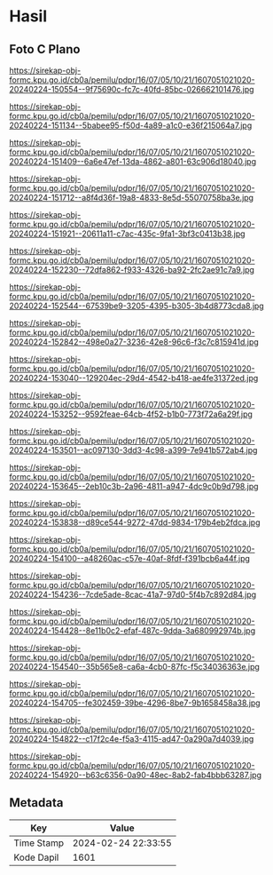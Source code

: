 # Hasil

## Foto C Plano

https://sirekap-obj-formc.kpu.go.id/cb0a/pemilu/pdpr/16/07/05/10/21/1607051021020-20240224-150554--9f75690c-fc7c-40fd-85bc-026662101476.jpg

https://sirekap-obj-formc.kpu.go.id/cb0a/pemilu/pdpr/16/07/05/10/21/1607051021020-20240224-151134--5babee95-f50d-4a89-a1c0-e36f215064a7.jpg

https://sirekap-obj-formc.kpu.go.id/cb0a/pemilu/pdpr/16/07/05/10/21/1607051021020-20240224-151409--6a6e47ef-13da-4862-a801-63c906d18040.jpg

https://sirekap-obj-formc.kpu.go.id/cb0a/pemilu/pdpr/16/07/05/10/21/1607051021020-20240224-151712--a8f4d36f-19a8-4833-8e5d-55070758ba3e.jpg

https://sirekap-obj-formc.kpu.go.id/cb0a/pemilu/pdpr/16/07/05/10/21/1607051021020-20240224-151921--20611a11-c7ac-435c-9fa1-3bf3c0413b38.jpg

https://sirekap-obj-formc.kpu.go.id/cb0a/pemilu/pdpr/16/07/05/10/21/1607051021020-20240224-152230--72dfa862-f933-4326-ba92-2fc2ae91c7a9.jpg

https://sirekap-obj-formc.kpu.go.id/cb0a/pemilu/pdpr/16/07/05/10/21/1607051021020-20240224-152544--67539be9-3205-4395-b305-3b4d8773cda8.jpg

https://sirekap-obj-formc.kpu.go.id/cb0a/pemilu/pdpr/16/07/05/10/21/1607051021020-20240224-152842--498e0a27-3236-42e8-96c6-f3c7c815941d.jpg

https://sirekap-obj-formc.kpu.go.id/cb0a/pemilu/pdpr/16/07/05/10/21/1607051021020-20240224-153040--129204ec-29d4-4542-b418-ae4fe31372ed.jpg

https://sirekap-obj-formc.kpu.go.id/cb0a/pemilu/pdpr/16/07/05/10/21/1607051021020-20240224-153252--9592feae-64cb-4f52-b1b0-773f72a6a29f.jpg

https://sirekap-obj-formc.kpu.go.id/cb0a/pemilu/pdpr/16/07/05/10/21/1607051021020-20240224-153501--ac097130-3dd3-4c98-a399-7e941b572ab4.jpg

https://sirekap-obj-formc.kpu.go.id/cb0a/pemilu/pdpr/16/07/05/10/21/1607051021020-20240224-153645--2eb10c3b-2a96-4811-a947-4dc9c0b9d798.jpg

https://sirekap-obj-formc.kpu.go.id/cb0a/pemilu/pdpr/16/07/05/10/21/1607051021020-20240224-153838--d89ce544-9272-47dd-9834-179b4eb2fdca.jpg

https://sirekap-obj-formc.kpu.go.id/cb0a/pemilu/pdpr/16/07/05/10/21/1607051021020-20240224-154100--a48260ac-c57e-40af-8fdf-f391bcb6a44f.jpg

https://sirekap-obj-formc.kpu.go.id/cb0a/pemilu/pdpr/16/07/05/10/21/1607051021020-20240224-154236--7cde5ade-8cac-41a7-97d0-5f4b7c892d84.jpg

https://sirekap-obj-formc.kpu.go.id/cb0a/pemilu/pdpr/16/07/05/10/21/1607051021020-20240224-154428--8e11b0c2-efaf-487c-9dda-3a680992974b.jpg

https://sirekap-obj-formc.kpu.go.id/cb0a/pemilu/pdpr/16/07/05/10/21/1607051021020-20240224-154540--35b565e8-ca6a-4cb0-87fc-f5c34036363e.jpg

https://sirekap-obj-formc.kpu.go.id/cb0a/pemilu/pdpr/16/07/05/10/21/1607051021020-20240224-154705--fe302459-39be-4296-8be7-9b1658458a38.jpg

https://sirekap-obj-formc.kpu.go.id/cb0a/pemilu/pdpr/16/07/05/10/21/1607051021020-20240224-154822--c17f2c4e-f5a3-4115-ad47-0a290a7d4039.jpg

https://sirekap-obj-formc.kpu.go.id/cb0a/pemilu/pdpr/16/07/05/10/21/1607051021020-20240224-154920--b63c6356-0a90-48ec-8ab2-fab4bbb63287.jpg


## Metadata

| Key        | Value               |
| ---------- | ------------------- |
| Time Stamp | 2024-02-24 22:33:55 |
| Kode Dapil | 1601                |



